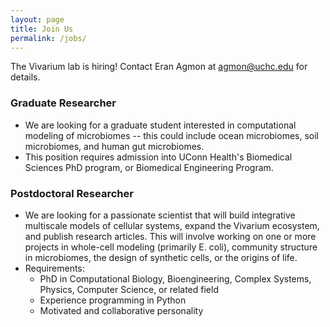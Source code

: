 ```yaml
---
layout: page
title: Join Us
permalink: /jobs/
---
```


The Vivarium lab is hiring! Contact Eran Agmon at [agmon@uchc.edu](mailto:agmon@uchc.edu) for details.  

### Graduate Researcher
- We are looking for a graduate student interested in computational modeling of microbiomes -- this could include ocean 
microbiomes, soil microbiomes, and human gut microbiomes.
- This position requires admission into UConn Health's Biomedical Sciences PhD program, or Biomedical Engineering Program.

### Postdoctoral Researcher
- We are looking for a passionate scientist that will build integrative multiscale models of cellular systems, expand 
the Vivarium ecosystem, and publish research articles. This will involve working on one or more projects in whole-cell 
modeling (primarily E. coli), community structure in microbiomes, the design of synthetic cells, or the origins of life. 
- Requirements:
    - PhD in Computational Biology, Bioengineering, Complex Systems, Physics, Computer Science, or related field
    - Experience programming in Python
    - Motivated and collaborative personality
